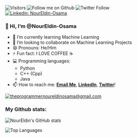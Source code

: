 ![Visitors](https://visitor-badge.laobi.icu/badge?page_id=NourEldin-Osama.NourEldin-Osama)
![Follow me on Github](https://img.shields.io/github/followers/NourEldin-Osama?color=236ad3&labelColor=1155ba&style=for-the-badge&logo=github&label=Follow)
![Twitter Follow](https://img.shields.io/twitter/follow/NOURELDIN_0SAMA?style=social)
[![Linkedin: NourEldin-Osama](https://img.shields.io/badge/-NourEldin-blue?style=flat-square&logo=Linkedin&logoColor=white&link=https://https://www.linkedin.com/in/NourEldin-Osama/)](https://www.linkedin.com/in/NourEldin-Osama/)

### 👋 Hi, I’m @NourEldin-Osama

- 🌱 I’m currently learning Machine Learning
- 💞️ I’m looking to collaborate on Machine Learning Projects
- 😄 Pronouns: He/Him
- ⚡ Fun fact: I LOVE COFFEE ☕
- 💻 Programming languages:
    - Python
    - C++ (Cpp)
    - Java
- 📫 How to reach me: [**Email Me**](mailto:theprogrammernoureldinosama@gmail.com), [**LinkedIn**](https://www.linkedin.com/in/NourEldin-Osama), [**Twitter**](https://twitter.com/NOURELDIN_0SAMA)!

<a href="https://mail.google.com/mail/?view=cm&fs=1&to=theprogrammernoureldinosama%40gmail.com&authuser=0" target="_blank">![theprogrammernoureldinosama@gmail.com](https://ssl.gstatic.com/ui/v1/icons/mail/rfr/logo_gmail_lockup_default_1x_rtl_r2.png)</a>

### My Github stats:
![NourEldin's GitHub stats](https://github-readme-stats.vercel.app/api?username=NourEldin-Osama&hide=prs,issues,contribs&show_icons=true&theme=cobalt&hide_rank=true&include_all_commits=true&show_owner=true)

![Top Languages](https://github-readme-stats.vercel.app/api/top-langs/?username=NourEldin-Osama&hide=jupyter%20notebook&layout=compact)

<!--
**NourEldin-Osama/NourEldin-Osama** is a ✨ _special_ ✨ repository because its `README.md` (this file) appears on your GitHub profile.
-->

<!--
- 🔭 I’m currently working on ...
- 🤔 I’m looking for help with ...
- 💬 Ask me about ...

-->
